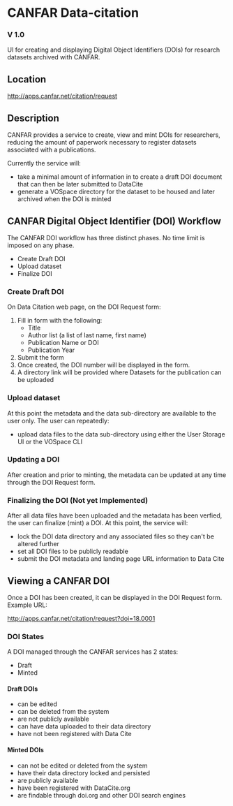 # CANFAR Data-citation
### V 1.0

UI for creating and displaying Digital Object Identifiers (DOIs) for research datasets archived with CANFAR. 

## Location
http://apps.canfar.net/citation/request

## Description
CANFAR provides a service to create, view and mint DOIs for researchers, reducing the amount of paperwork necessary to 
register datasets associated with a publications. 

Currently the service will:
- take a minimal amount of information in to create a draft DOI document that can then be later submitted to DataCite
- generate a VOSpace directory for the dataset to be housed and later archived when the DOI is minted


## CANFAR Digital Object Identifier (DOI) Workflow
The CANFAR DOI workflow has three distinct phases. No time limit is imposed on any phase.
- Create Draft DOI
- Upload dataset
- Finalize DOI


### Create Draft DOI
On Data Citation web page, on the DOI Request form:

1. Fill in form with the following:
     - Title
     - Author list (a list of last name, first name)
     - Publication Name or DOI
     - Publication Year
2. Submit the form
3. Once created, the DOI number will be displayed in the form. 
4. A directory link will be provided where Datasets for the publication can be uploaded

### Upload dataset
At this point the metadata and the data sub-directory are available to the user only. The user can repeatedly:
  - upload data files to the data sub-directory using either the User Storage UI or the VOSpace CLI
 
### Updating a DOI 
After creation and prior to minting, the metadata can be updated at any time through the DOI Request form.  

### Finalizing the DOI (Not yet Implemented)
After all data files have been uploaded and the metadata has been verfied, the user can finalize (mint) a DOI.
At this point, the service will:
- lock the DOI data directory and any associated files so they can't be altered further
- set all DOI files to be publicly readable
- submit the DOI metadata and landing page URL information to Data Cite
 
## Viewing a CANFAR DOI
Once a DOI has been created, it can be displayed in the DOI Request form. Example URL:

http://apps.canfar.net/citation/request?doi=18.0001
  
  
### DOI States
A DOI managed through the CANFAR services has 2 states:
- Draft
- Minted

#### Draft DOIs
- can be edited
- can be deleted from the system
- are not publicly available
- can have data uploaded to their data directory
- have not been registered with Data Cite

#### Minted DOIs
- can not be edited or deleted from the system
- have their data directory locked and persisted
- are publicly available
- have been registered with DataCite.org
- are findable through doi.org and other DOI search engines
